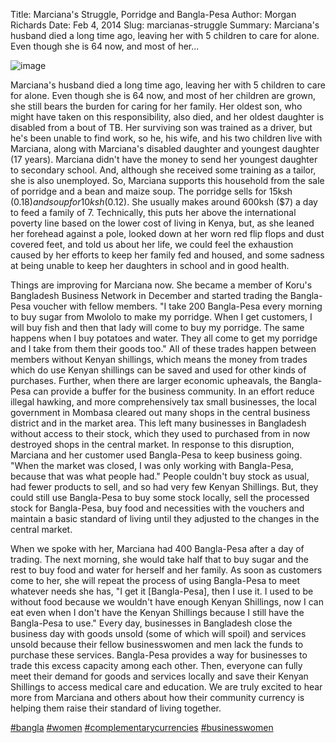 Title: Marciana's Struggle, Porridge and Bangla-Pesa
Author: Morgan Richards
Date: Feb 4, 2014
Slug: marcianas-struggle
Summary: Marciana's husband died a long time ago, leaving her with 5
children to care for alone. Even though she is 64 now, and most of
her...

![image](images/blog/marcianas-struggle1.webp)

Marciana's husband died a long time ago, leaving her with 5 children to
care for alone. Even though she is 64 now, and most of her children are
grown, she still bears the burden for caring for her family. Her oldest
son, who might have taken on this responsibility, also died, and her
oldest daughter is disabled from a bout of TB. Her surviving son was
trained as a driver, but he's been unable to find work, so he, his wife,
and his two children live with Marciana, along with Marciana's disabled
daughter and youngest daughter (17 years). Marciana didn't have the
money to send her youngest daughter to secondary school. And, although
she received some training as a tailor, she is also unemployed. So,
Marciana supports this household from the sale of porridge and a bean
and maize soup. The porridge sells for 15ksh ($0.18) and soup for 10ksh
($0.12). She usually makes around 600ksh ($7) a day to feed a family
of 7. Technically, this puts her above the international poverty line
based on the lower cost of living in Kenya, but, as she leaned her
forehead against a pole, looked down at her worn red flip flops and dust
covered feet, and told us about her life, we could feel the exhaustion
caused by her efforts to keep her family fed and housed, and some
sadness at being unable to keep her daughters in school and in good
health.

Things are improving for Marciana now. She became a member of Koru's
Bangladesh Business Network in December and started trading the
Bangla-Pesa voucher with fellow members. "I take 200 Bangla-Pesa every
morning to buy sugar from Mwololo to make my porridge. When I get
customers, I will buy fish and then that lady will come to buy my
porridge. The same happens when I buy potatoes and water. They all come
to get my porridge and I take from them their goods too." All of these
trades happen between members without Kenyan shillings, which means the
money from trades which do use Kenyan shillings can be saved and used
for other kinds of purchases. Further, when there are larger economic
upheavals, the Bangla-Pesa can provide a buffer for the business
community. In an effort reduce illegal hawking, and more comprehensively
tax small businesses, the local government in Mombasa cleared out many
shops in the central business district and in the market area. This left
many businesses in Bangladesh without access to their stock, which they
used to purchased from in now destroyed shops in the central market. In
response to this disruption, Marciana and her customer used Bangla-Pesa
to keep business going. "When the market was closed, I was only working
with Bangla-Pesa, because that was what people had." People couldn't
buy stock as usual, had fewer products to sell, and so had very few
Kenyan Shillings. But, they could still use Bangla-Pesa to buy some
stock locally, sell the processed stock for Bangla-Pesa, buy food and
necessities with the vouchers and maintain a basic standard of living
until they adjusted to the changes in the central market.

When we spoke with her, Marciana had 400 Bangla-Pesa after a day of
trading. The next morning, she would take half that to buy sugar and the
rest to buy food and water for herself and her family. As soon as
customers come to her, she will repeat the process of using Bangla-Pesa
to meet whatever needs she has, "I get it [Bangla-Pesa], then I use
it. I used to be without food because we wouldn't have enough Kenyan
Shillings, now I can eat even when I don't have the Kenyan Shillings
because I still have the Bangla-Pesa to use." Every day, businesses in
Bangladesh close the business day with goods unsold (some of which will
spoil) and services unsold because their fellow businesswomen and men
lack the funds to purchase these services. Bangla-Pesa provides a way
for businesses to trade this excess capacity among each other. Then,
everyone can fully meet their demand for goods and services locally and
save their Kenyan Shillings to access medical care and education. We are
truly excited to hear more from Marciana and others about how their
community currency is helping them raise their standard of living
together.

[#bangla](https://www.grassrootseconomics.org/blog/hashtags/bangla)
[#women](https://www.grassrootseconomics.org/blog/hashtags/women)
[#complementarycurrencies](https://www.grassrootseconomics.org/blog/hashtags/complementarycurrencies)
[#businesswomen](https://www.grassrootseconomics.org/blog/hashtags/businesswomen)
